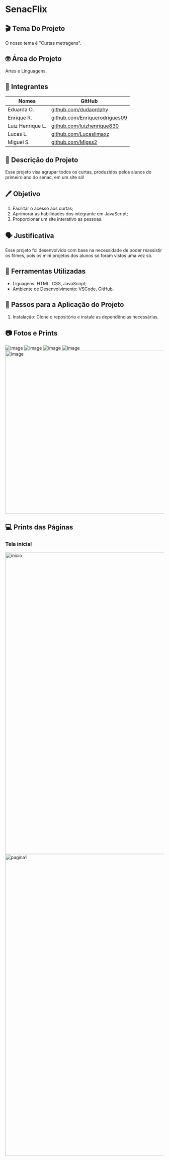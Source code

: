# SenacFlix

## 🎬 Tema Do Projeto
 O nosso tema é "Curtas metragens".

## 🤓 Área do Projeto
 Artes e Linguagens.

## 👥 Integrantes
| Nomes            | GitHub                  |
| ---------------- | ----------------------- |
| Eduarda O.       | [github.com/dudaordahy](https://github.com/dudaordahy) |
| Enrique R.       | [github.com/Enriquerodrigues09](https://github.com/Enriquerodrigues09) |
| Luiz Henrique L. | [github.com/luizhenrique830](https://github.com/luizhenrique830) |
| Lucas L.         | [github.com/Lucaslimaxz](https://github.com/Lucaslimaxz) |
| Miguel S.        | [github.com/Migss2](https://github.com/Migss2) |

## 📃 Descrição do Projeto
 Esse projeto visa agrupar todos os curtas, produzidos pelos alunos do primeiro ano do senac, em um site só!

## 🖊 Objetivo
1.  Facilitar o acesso aos curtas;
2.  Aprimorar as habilidades dos integrante em JavaScript;
3.  Proporcionar um site interativo as pessoas.

## 🗣 Justificativa
 Esse projeto foi desenvolvido com base na necessidade de poder reassistir os filmes, pois os mini projetos dos alunos só foram vistos uma vez só.

## 🔧 Ferramentas Utilizadas
-  Liguagens: HTML. CSS, JavaScript;
-  Ambiente de Desenvolvimento: VSCode, GitHub.

## 👣 Passos para a Aplicação do Projeto
1. Instalação: Clone o repositório e instale as dependências necessárias.

## 📷 Fotos e Prints
![image](https://github.com/user-attachments/assets/e7b0cf25-7adf-4470-9687-7608353601ed)
![image](https://github.com/user-attachments/assets/61ee11ee-d8ff-4ce1-b598-2b8322531a64)
![image](https://github.com/user-attachments/assets/0afdf7eb-0272-4c50-9a27-d66eb2c51e3c)
![image](https://github.com/user-attachments/assets/81ecd5d9-1723-4906-bb57-dfaab3c7505e)
<img width="518" alt="image" src="https://github.com/user-attachments/assets/c6b337b0-275b-4675-8669-ed9f1702d775">

## 💻 Prints das Páginas
### Tela inicial
<img width="960" alt="inicio" src="https://github.com/user-attachments/assets/795380f7-b0c5-4821-a94a-992c7c5cd98d">

<img width="960" alt="pagina1" src="https://github.com/user-attachments/assets/14384527-1414-4d08-9be7-fe97835bd1a4">


